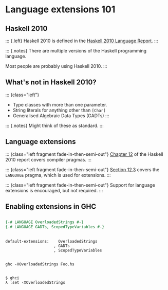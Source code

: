 # Language extensions 101

## Haskell 2010

::: {.left}
Haskell 2010 is defined in the [Haskell 2010 Language Report](https://www.haskell.org/onlinereport/haskell2010/haskell.html).
:::

::: {.notes}
There are multiple versions of the Haskell programming language.

Most people are probably using Haskell 2010.
:::

## What's not in Haskell 2010?

::: {class="left"}
- Type classes with more than one parameter.
- String literals for anything other than `[Char]`
- Generalised Algebraic Data Types (GADTs)
:::

::: {.notes}
Might think of these as standard.
:::

## Language extensions

::: {class="left fragment fade-in-then-semi-out"}
[Chapter 12](https://www.haskell.org/onlinereport/haskell2010/haskellch12.html#x19-18800012) of the Haskell 2010 report covers compiler pragmas.
:::

::: {class="left fragment fade-in-then-semi-out"}
[Section 12.3](https://www.haskell.org/onlinereport/haskell2010/haskellch12.html#x19-19100012.3) covers the `LANGUAGE` pragma, which is used for extensions.
:::

::: {class="left fragment fade-in-then-semi-out"}
Support for language extensions is encouraged, but not required.
:::

## Enabling extensions in GHC

<!-- We're about to go through each of these in more detail --- cut to the chase -->
<!-- - `{-# LANGUAGE #-}` pragmas -->
<!-- - `default-extensions` field in a `.cabal` file -->
<!-- - GHC flag -->
<!-- - `:set -X` in GHC -->

##

```haskell
{-# LANGUAGE OverloadedStrings #-}
{-# LANGUAGE GADTs, ScopedTypeVariables #-}
```

##

```no-highlight
default-extensions:    OverloadedStrings
                     , GADTs
                     , ScopedTypeVariables
```

##

```no-highlight
ghc -XOverloadedStrings Foo.hs
```

##

```no-highlight
$ ghci
λ :set -XOverloadedStrings
```
